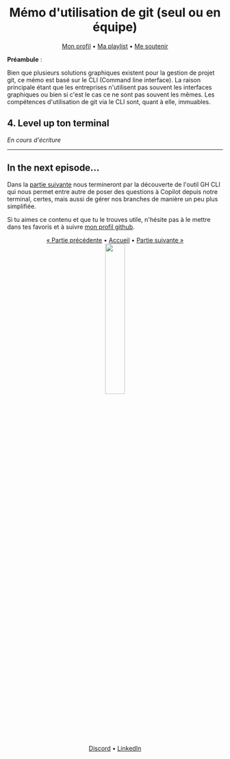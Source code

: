 <div align="center">
<h1>Mémo d'utilisation de git (seul ou en équipe)</h1>

<div>
    <a href="https://github.com/lbAntoine" target="_blank">Mon profil</a>
•
    <a href="https://open.spotify.com/playlist/3o0OqYN0EFmReWTdlbybAW?si=D9RAH_usT9yd8Dmdj7n-Qg" target="_blank">Ma playlist</a>
•
    <a href="https://www.buymeacoffee.com/lbAntoine" target="_blank">Me soutenir</a>
</div>
</div>

**Préambule** :

Bien que plusieurs solutions graphiques existent pour la gestion de projet git, ce mémo est basé sur le CLI (Command line interface). La raison principale étant que les entreprises n'utilisent pas souvent les interfaces graphiques ou bien si c'est le cas ce ne sont pas souvent les mêmes. Les compétences d'utilisation de git via le CLI sont, quant à elle, immuables.

## 4. Level up ton terminal

_En cours d'écriture_

---

## In the next episode...

Dans la [partie suivante](./ghcli.md) nous termineront par la découverte de l'outil GH CLI qui nous permet entre autre de poser des questions à Copilot depuis notre terminal, certes, mais aussi de gérer nos branches de manière un peu plus simplifiée.

Si tu aimes ce contenu et que tu le trouves utile, n'hésite pas à le mettre dans tes favoris et à suivre [mon profil github](https://github.com/lbAntoine).

<div align="center">
<div>
<a href="./mergeconflicts.html">« Partie précédente</a>
•
<a href="../README.html">Accueil</a>
•
<a href="./ghcli.html">Partie suivante »</a>
</div>
<img width="30%" src="https://utfs.io/f/35969b6d-f22c-4a41-9775-a54026f1ff73-mwy9q0.png" />
<div>
<a href="https://discordapp.com/users/328163554991669251" target="_blank">Discord</a>
•
<a href="https://linkedin.com/in/antoine-le-bras/" target="_blank">LinkedIn</a>
</div>
</div>
